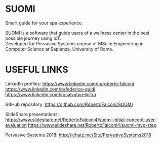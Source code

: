 # SUOMI
Smart guide for your spa experience.

SUOMI is a software that guide users of a wellness center in the best possible journey using IoT.  
Developed for Pervasive Systems course of MSc in Engineering in Computer Science at Sapienza, University of Rome.  

# USEFUL LINKS
LinkedIn profiles:        https://www.linkedin.com/in/roberto-falconi
                          https://www.linkedin.com/in/federico-guidi
                          https://www.linkedin.com/in/salvatorelicitra
                   
GitHub repository:        https://github.com/RobertoFalconi/SUOMI

SlideShare presentations: https://www.slideshare.net/RobertoFalconi4/suomi-initial-concept-user-evaluation
                          https://www.slideshare.net/RobertoFalconi4/suomi-mvp-step
                         
Pervasive Systems 2018:   http://ichatz.me/Site/PervasiveSystems2018
